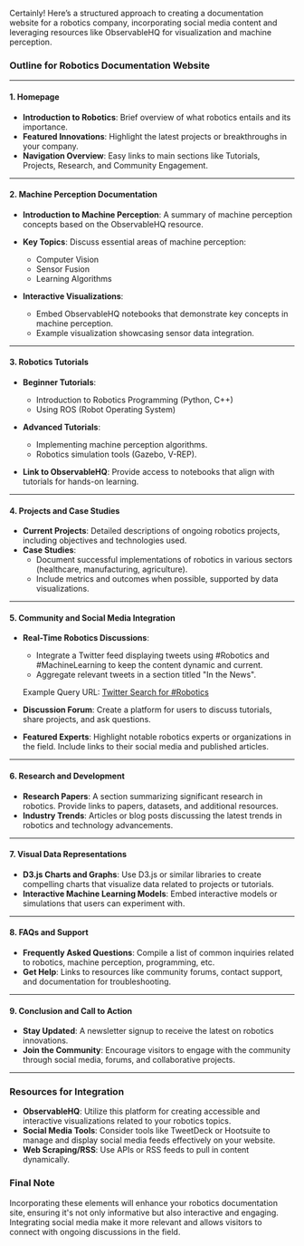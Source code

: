 Certainly! Here’s a structured approach to creating a documentation website for a robotics company, incorporating social media content and leveraging resources like ObservableHQ for visualization and machine perception.

### Outline for Robotics Documentation Website

---

#### 1. **Homepage**

- **Introduction to Robotics**: Brief overview of what robotics entails and its importance.
- **Featured Innovations**: Highlight the latest projects or breakthroughs in your company.
- **Navigation Overview**: Easy links to main sections like Tutorials, Projects, Research, and Community Engagement.

---

#### 2. **Machine Perception Documentation**

- **Introduction to Machine Perception**: A summary of machine perception concepts based on the ObservableHQ resource.
- **Key Topics**: Discuss essential areas of machine perception:
  - Computer Vision
  - Sensor Fusion
  - Learning Algorithms

- **Interactive Visualizations**:
  - Embed ObservableHQ notebooks that demonstrate key concepts in machine perception.
  - Example visualization showcasing sensor data integration.

---

#### 3. **Robotics Tutorials**

- **Beginner Tutorials**: 
  - Introduction to Robotics Programming (Python, C++)
  - Using ROS (Robot Operating System)
  
- **Advanced Tutorials**:
  - Implementing machine perception algorithms.
  - Robotics simulation tools (Gazebo, V-REP).
  
- **Link to ObservableHQ**: Provide access to notebooks that align with tutorials for hands-on learning.

---

#### 4. **Projects and Case Studies**

- **Current Projects**: Detailed descriptions of ongoing robotics projects, including objectives and technologies used.
- **Case Studies**: 
  - Document successful implementations of robotics in various sectors (healthcare, manufacturing, agriculture).
  - Include metrics and outcomes when possible, supported by data visualizations.

---

#### 5. **Community and Social Media Integration**

- **Real-Time Robotics Discussions**: 
  - Integrate a Twitter feed displaying tweets using #Robotics and #MachineLearning to keep the content dynamic and current.
  - Aggregate relevant tweets in a section titled "In the News".

  Example Query URL: [Twitter Search for #Robotics](https://twitter.com/search?q=%23Robotics)

- **Discussion Forum**: Create a platform for users to discuss tutorials, share projects, and ask questions.

- **Featured Experts**: Highlight notable robotics experts or organizations in the field. Include links to their social media and published articles.

---

#### 6. **Research and Development**

- **Research Papers**: A section summarizing significant research in robotics. Provide links to papers, datasets, and additional resources.
- **Industry Trends**: Articles or blog posts discussing the latest trends in robotics and technology advancements.

---

#### 7. **Visual Data Representations**

- **D3.js Charts and Graphs**: Use D3.js or similar libraries to create compelling charts that visualize data related to projects or tutorials.
- **Interactive Machine Learning Models**: Embed interactive models or simulations that users can experiment with.

---

#### 8. **FAQs and Support**

- **Frequently Asked Questions**: Compile a list of common inquiries related to robotics, machine perception, programming, etc.
- **Get Help**: Links to resources like community forums, contact support, and documentation for troubleshooting.

---

#### 9. **Conclusion and Call to Action**

- **Stay Updated**: A newsletter signup to receive the latest on robotics innovations.
- **Join the Community**: Encourage visitors to engage with the community through social media, forums, and collaborative projects.

---

### Resources for Integration

- **ObservableHQ**: Utilize this platform for creating accessible and interactive visualizations related to your robotics topics.
- **Social Media Tools**: Consider tools like TweetDeck or Hootsuite to manage and display social media feeds effectively on your website.
- **Web Scraping/RSS**: Use APIs or RSS feeds to pull in content dynamically.

### Final Note

Incorporating these elements will enhance your robotics documentation site, ensuring it's not only informative but also interactive and engaging. Integrating social media make it more relevant and allows visitors to connect with ongoing discussions in the field.